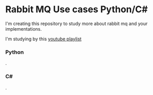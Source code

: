 # Rabbit MQ Use cases Python/C#
I'm creating this repository to study more about rabbit mq and your implementations.

I'm studying by this 
<a href="https://www.youtube.com/watch?v=iQ4kENLfaNI&list=PLalrWAGybpB-UHbRDhFsBgXJM1g6T4IvO">
youtube playlist
</a>

### Python
. 

### C#
.
